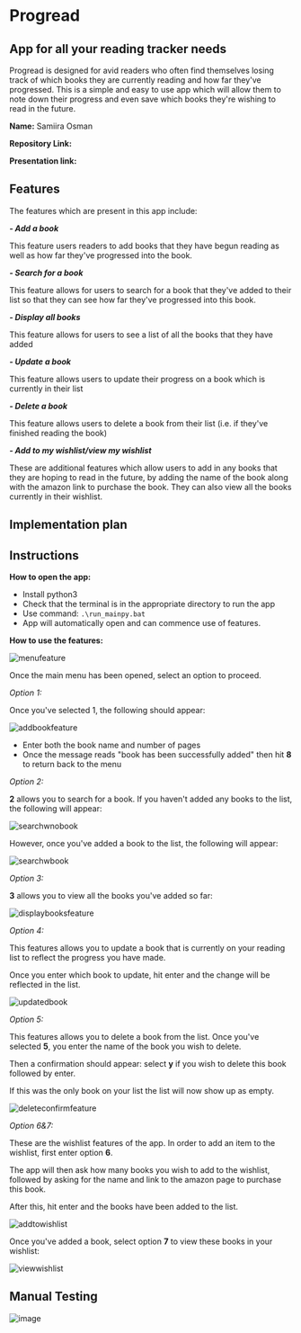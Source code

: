# Progread
## App for all your reading tracker needs
Progread is designed for avid readers who often find themselves losing track of which books they are currently reading and how far they've progressed. This is a simple and easy to use app which will allow them to note down their progress and even save which books they're wishing to read in the future. 

**Name:** Samiira Osman

**Repository Link:**

**Presentation link:**

## Features

The features which are present in this app include: 

_**- Add a book**_

This feature users readers to add books that they have begun reading as well as how far they've progressed into the book. 

_**- Search for a book**_

This feature allows for users to search for a book that they've added to their list so that they can see how far they've progressed into this book. 

_**- Display all books**_

This feature allows for users to see a list of all the books that they have added

_**- Update a book**_

This feature allows users to update their progress on a book which is currently in their list

_**- Delete a book**_

This feature allows users to delete a book from their list (i.e. if they've finished reading the book)

_**- Add to my wishlist/view my wishlist**_ 

These are additional features which allow users to add in any books that they are hoping to read in the future, by adding the name of the book along with the amazon link to purchase the book. They can also view all the books currently in their wishlist. 

## Implementation plan

## Instructions 

**How to open the app:**

- Install python3
- Check that the terminal is in the appropriate directory to run the app
- Use command: 
``` .\run_mainpy.bat ```
- App will automatically open and can commence use of features. 

**How to use the features:**

![menufeature](https://user-images.githubusercontent.com/115801257/208289334-f6012107-4a97-4173-8cc6-c0a469cce57a.JPG)

Once the main menu has been opened, select an option to proceed. 

_Option 1:_

Once you've selected 1, the following should appear: 

![addbookfeature](https://user-images.githubusercontent.com/115801257/208289223-37cb8b63-ed8b-4f89-a780-8b21f22e68b9.JPG)

- Enter both the book name and number of pages
- Once the message reads "book has been successfully added" then hit **8** to return back to the menu 

_Option 2:_

**2** allows you to search for a book. If you haven't added any books to the list, the following will appear: 

![searchwnobook](https://user-images.githubusercontent.com/115801257/208289253-aa11aa23-f409-4bba-98d4-36ab3096a1de.JPG)

However, once you've added a book to the list, the following will appear: 

![searchwbook](https://user-images.githubusercontent.com/115801257/208289240-a5ac8a85-9c5b-4f98-82fc-c09a255403a8.JPG)

_Option 3:_

**3** allows you to view all the books you've added so far: 

![displaybooksfeature](https://user-images.githubusercontent.com/115801257/208289264-43234962-044c-4d5a-9db9-48f8342554d3.JPG)

_Option 4:_

This features allows you to update a book that is currently on your reading list to reflect the progress you have made. 

Once you enter which book to update, hit enter and the change will be reflected in the list. 

![updatedbook](https://user-images.githubusercontent.com/115801257/208289270-3a1329fe-9af0-4de3-9b44-facfae04548f.JPG)

_Option 5:_

This features allows you to delete a book from the list. 
Once you've selected **5**, you enter the name of the book you wish to delete. 

Then a confirmation should appear: select **y** if you wish to delete this book followed by enter. 

If this was the only book on your list the list will now show up as empty. 

![deleteconfirmfeature](https://user-images.githubusercontent.com/115801257/208289278-9db9db5b-f6d2-4bdd-b9f9-abbd24983490.JPG)

_Option 6&7:_

These are the wishlist features of the app. In order to add an item to the wishlist, first enter option **6**. 

The app will then ask how many books you wish to add to the wishlist, followed by asking for the name and link to the amazon page to purchase this book.

After this, hit enter and the books have been added to the list.

![addtowishlist](https://user-images.githubusercontent.com/115801257/208289292-61ea9717-42ad-48a1-8d08-3589012fc2e6.JPG)

Once you've added a book, select option **7** to view these books in your wishlist: 

![viewwishlist](https://user-images.githubusercontent.com/115801257/208289306-79bd7fc4-e761-45e9-b2f2-ce4fa373e44b.JPG)



## Manual Testing 

![image](./docs/Manual%20Error%20Testing.JPG)



